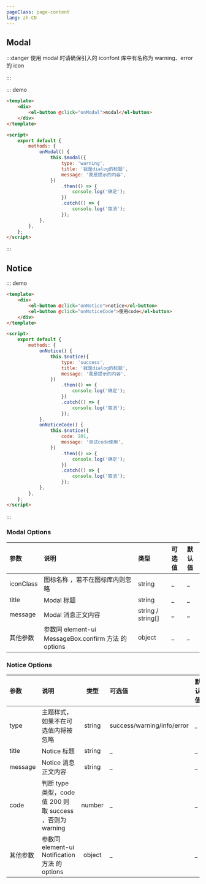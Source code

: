 ```yaml
---
pageClass: page-content
lang: zh-CN
---
```


## Modal

:::danger
使用 modal 时请确保引入的 iconfont 库中有名称为 warning、error 的 icon

:::

::: demo

```html
<template>
	<div>
		<el-button @click="onModal">modal</el-button>
	</div>
</template>

<script>
	export default {
		methods: {
			onModal() {
				this.$modal({
					type: 'warning',
					title: '我是dialog的标题',
					message: '我是提示的内容',
				})
					.then(() => {
						console.log('确定');
					})
					.catch(() => {
						console.log('取消');
					});
			},
		},
	};
</script>
```

:::

## Notice

::: demo

```html
<template>
	<div>
		<el-button @click="onNotice">notice</el-button>
		<el-button @click="onNoticeCode">使用code</el-button>
	</div>
</template>

<script>
	export default {
		methods: {
			onNotice() {
				this.$notice({
					type: 'success',
					title: '我是dialog的标题',
					message: '我是提示的内容',
				})
					.then(() => {
						console.log('确定');
					})
					.catch(() => {
						console.log('取消');
					});
			},
			onNoticeCode() {
				this.$notice({
					code: 201,
					message: '测试code使用',
				})
					.then(() => {
						console.log('确定');
					})
					.catch(() => {
						console.log('取消');
					});
			},
		},
	};
</script>
```

:::

### Modal Options

| 参数      | 说明                                                 | 类型              | 可选值 | 默认值 |
| :-------- | :--------------------------------------------------- | :---------------- | :----- | :----- |
| iconClass | 图标名称 ，若不在图标库内则忽略                      | string            | \_     | \_     |
| title     | Modal 标题                                           | string            | \_     | \_     |
| message   | Modal 消息正文内容                                   | string / string[] | \_     | \_     |
| 其他参数  | 参数同 element-ui MessageBox.confirm 方法 的 options | object            | \_     | \_     |

### Notice Options

| 参数     | 说明                                                      |  类型  | 可选值                     | 默认值 |
| :------- | :-------------------------------------------------------- | :----: | :------------------------- | ------ |
| type     | 主题样式，如果不在可选值内将被忽略                        | string | success/warning/info/error | \_     |
| title    | Notice 标题                                               | string | \_                         | \_     |
| message  | Notice 消息正文内容                                       | string | \_                         | \_     |
| code     | 判断 type 类型，code 值 200 则取 success ，否则为 warning | number | \_                         | \_     |
| 其他参数 | 参数同 element-ui Notification 方法 的 options            | object | \_                         | \_     |
